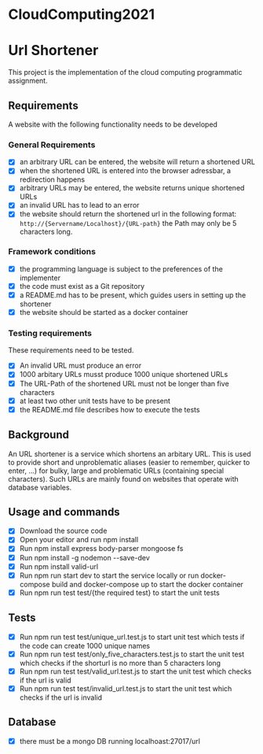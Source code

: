 # CloudComputing2021

# Url Shortener 

This project is the implementation of the cloud computing programmatic assignment.

## Requirements
A website with the following functionality needs to be developed

### General Requirements
- [x] an arbitrary URL can be entered, the website will return a shortened URL
- [x] when the shortened URL is entered into the browser adressbar, a redirection happens
- [x] arbitrary URLs may be entered, the website returns unique shortened URLs
- [x] an invalid URL has to lead to an error
- [x] the website should return the shortened url in the following format: `http://{Servername/Localhost}/{URL-path}` the Path may only be 5 characters long.

### Framework conditions
- [x] the programming language is subject to the preferences of the implementer
- [x] the code must exist as a Git repository
- [x] a README.md has to be present, which guides users in setting up the shortener
- [x] the website should be started as a docker container    

### Testing requirements
These requirements need to be tested.
- [x] An invalid URL must produce an error
- [x] 1000 arbitary URLs musst produce 1000 unique shortened URLs
- [x] The URL-Path of the shortened URL must not be longer than five characters
- [x] at least two other unit tests have to be present
- [x] the README.md file describes how to execute the tests

## Background
An URL shortener is a service which shortens an arbitary URL. 
This is used to provide short and unproblematic aliases (easier to remember, quicker to enter, ...) for bulky, large and problematic URLs (containing special characters). Such URLs are mainly found on websites that operate with database variables.

## Usage and commands
- [x] Download the source code
- [x] Open your editor and run npm install 
- [x] Run npm install express body-parser mongoose fs
- [x] Run npm install -g nodemon --save-dev
- [x] Run npm install valid-url
- [x] Run npm run start dev to start the service locally or run docker-compose build and docker-compose up to start the docker container 
- [x] Run npm run test test/{the required test} to start the unit tests 

## Tests
- [x] Run npm run test test/unique_url.test.js to start unit test which tests if the code can create 1000 unique names 
- [x] Run npm run test test/only_five_characters.test.js to start the unit test which checks if the shorturl is no more than 5 characters long
- [x] Run npm run test test/valid_url.test.js to start the unit test which checks if the url is valid  
- [x] Run npm run test test/invalid_url.test.js to start the unit test which checks if the url is invalid 

## Database 
- [x] there must be a mongo DB running localhoast:27017/url
